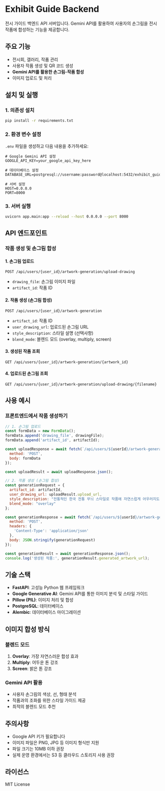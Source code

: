 # Exhibit Guide Backend

전시 가이드 백엔드 API 서버입니다. Gemini API를 활용하여 사용자의 손그림을 전시 작품에 합성하는 기능을 제공합니다.

## 주요 기능

- 전시회, 갤러리, 작품 관리
- 사용자 작품 생성 및 QR 코드 생성
- **Gemini API를 활용한 손그림-작품 합성**
- 이미지 업로드 및 처리

## 설치 및 실행

### 1. 의존성 설치

```bash
pip install -r requirements.txt
```

### 2. 환경 변수 설정

`.env` 파일을 생성하고 다음 내용을 추가하세요:

```env
# Google Gemini API 설정
GOOGLE_API_KEY=your_google_api_key_here

# 데이터베이스 설정
DATABASE_URL=postgresql://username:password@localhost:5432/exhibit_guide

# 서버 설정
HOST=0.0.0.0
PORT=8000
```

### 3. 서버 실행

```bash
uvicorn app.main:app --reload --host 0.0.0.0 --port 8000
```

## API 엔드포인트

### 작품 생성 및 손그림 합성

#### 1. 손그림 업로드
```
POST /api/users/{user_id}/artwork-generation/upload-drawing
```
- `drawing_file`: 손그림 이미지 파일
- `artifact_id`: 작품 ID

#### 2. 작품 생성 (손그림 합성)
```
POST /api/users/{user_id}/artwork-generation
```
- `artifact_id`: 작품 ID
- `user_drawing_url`: 업로드된 손그림 URL
- `style_description`: 스타일 설명 (선택사항)
- `blend_mode`: 블렌드 모드 (overlay, multiply, screen)

#### 3. 생성된 작품 조회
```
GET /api/users/{user_id}/artwork-generation/{artwork_id}
```

#### 4. 업로드된 손그림 조회
```
GET /api/users/{user_id}/artwork-generation/upload-drawing/{filename}
```

## 사용 예시

### 프론트엔드에서 작품 생성하기

```javascript
// 1. 손그림 업로드
const formData = new FormData();
formData.append('drawing_file', drawingFile);
formData.append('artifact_id', artifactId);

const uploadResponse = await fetch(`/api/users/${userId}/artwork-generation/upload-drawing`, {
  method: 'POST',
  body: formData
});

const uploadResult = await uploadResponse.json();

// 2. 작품 생성 (손그림 합성)
const generationRequest = {
  artifact_id: artifactId,
  user_drawing_url: uploadResult.upload_url,
  style_description: "전통적인 한국 전통 무늬 스타일로 작품에 자연스럽게 어우러지도록",
  blend_mode: "overlay"
};

const generationResponse = await fetch(`/api/users/${userId}/artwork-generation`, {
  method: 'POST',
  headers: {
    'Content-Type': 'application/json'
  },
  body: JSON.stringify(generationRequest)
});

const generationResult = await generationResponse.json();
console.log('생성된 작품:', generationResult.generated_artwork_url);
```

## 기술 스택

- **FastAPI**: 고성능 Python 웹 프레임워크
- **Google Generative AI**: Gemini API를 통한 이미지 분석 및 스타일 가이드
- **Pillow (PIL)**: 이미지 처리 및 합성
- **PostgreSQL**: 데이터베이스
- **Alembic**: 데이터베이스 마이그레이션

## 이미지 합성 방식

### 블렌드 모드

1. **Overlay**: 가장 자연스러운 합성 효과
2. **Multiply**: 어두운 톤 강조
3. **Screen**: 밝은 톤 강조

### Gemini API 활용

- 사용자 손그림의 색상, 선, 형태 분석
- 작품과의 조화를 위한 스타일 가이드 제공
- 최적의 블렌드 모드 추천

## 주의사항

- Google API 키가 필요합니다
- 이미지 파일은 PNG, JPG 등 이미지 형식만 지원
- 파일 크기는 10MB 이하 권장
- 실제 운영 환경에서는 S3 등 클라우드 스토리지 사용 권장

## 라이선스

MIT License


